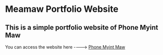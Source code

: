 # Meamaw Portfolio Website
## This is a simple portfolio website of Phone Myint Maw

You can access the website here  ----> [Phone Myint Maw](https://phonemyintmaw.com)
